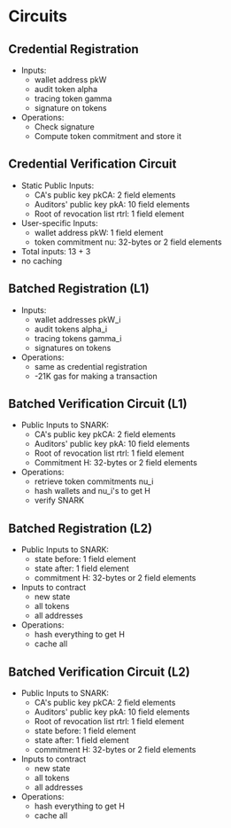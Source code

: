 # Circuits

## Credential Registration

- Inputs:
  - wallet address pkW
  - audit token alpha
  - tracing token gamma
  - signature on tokens
- Operations:
  - Check signature
  - Compute token commitment and store it

## Credential Verification Circuit

- Static Public Inputs: 
  - CA's public key pkCA: 2 field elements
  - Auditors' public key pkA: 10 field elements
  - Root of revocation list rtrl: 1 field element
- User-specific Inputs:
  - wallet address pkW: 1 field element
  - token commitment nu: 32-bytes or 2 field elements
- Total inputs: 13 + 3
- no caching

## Batched Registration (L1)

- Inputs:
  - wallet addresses pkW_i
  - audit tokens alpha_i
  - tracing tokens gamma_i
  - signatures on tokens
- Operations:
  - same as credential registration
  - -21K gas for making a transaction

## Batched Verification Circuit (L1)

- Public Inputs to SNARK: 
  - CA's public key pkCA: 2 field elements
  - Auditors' public key pkA: 10 field elements
  - Root of revocation list rtrl: 1 field element
  - Commitment H: 32-bytes or 2 field elements
- Operations:
  - retrieve token commitments nu_i
  - hash wallets and nu_i's to get H
  - verify SNARK

## Batched Registration (L2)

- Public Inputs to SNARK:
  - state before: 1 field element
  - state after: 1 field element
  - commitment H: 32-bytes or 2 field elements
- Inputs to contract
  - new state
  - all tokens
  - all addresses
- Operations:
  - hash everything to get H
  - cache all 

## Batched Verification Circuit (L2)

- Public Inputs to SNARK:
  - CA's public key pkCA: 2 field elements
  - Auditors' public key pkA: 10 field elements
  - Root of revocation list rtrl: 1 field element
  - state before: 1 field element
  - state after: 1 field element
  - commitment H: 32-bytes or 2 field elements
- Inputs to contract
  - new state
  - all tokens
  - all addresses
- Operations:
  - hash everything to get H
  - cache all 